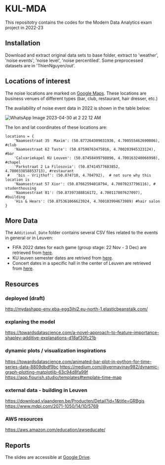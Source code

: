 # KUL-MDA
 
This repositotry contains the codes for the Modern Data Analytics exam project in 2022-23

## Installation
Download and extract original data sets to base folder, extract to 'weather', 'noise events', 'noise level', 'noise percentiled'.
Some preprocessed datasets are in 'ThienNguyen/out'.


## Locations of interest
The noise locations are marked on [Google Maps](https://www.google.com/maps/@50.8747926,4.6982166,15.56z/data=!4m3!11m2!2sqrSmW6-ORGuCUEXc9dQUMQ!3e3). These locations are business venues of different types (bar, club, restaurant, hair dresser, etc.)

The availability of noise event data in 2022 is shown in the table below:

![WhatsApp Image 2023-04-30 at 2 22 12 AM](https://user-images.githubusercontent.com/85434354/235545131-95654846-42f4-403f-b819-fdf8410cd9c0.jpeg)

The lon and lat coordinates of these locations are:
```
locations = {
    'Naamsestraat 35  Maxim': (50.877264309031936, 4.700555462690086), #club
    'Naamsestraat 62 Taste': (50.87590763475016, 4.700203945323124), #bar
    'Calvariekapel KU Leuven': (50.87458499798096, 4.700163240066998), #chapel
    'Parkstraat 2 La Filosovia': (50.87414577683852, 4.700033858853713), #restaurant
 #   'bis - Vrijthof': (50.874710, 4.704792),  # not sure why this location is
    'Naamsestraat 57 Xior': (50.87662594018794, 4.70070237796116), # studenthousing
    'Naamsestraat 81': (50.87397388816172, 4.700117807627097), #building
    'His & Hears': (50.875361066623924, 4.700103994673989) #hair salon
} 
```

## More Data
The `Additional_Date` folder contains several CSV files related to the events in general or in Leuven:
- FIFA 2022 dates for each game (group stage: 22 Nov - 3 Dec) are retrieved from [here](https://www.adda247.com/school/fifa-world-cup-2022-schedule/#:~:text=2022%20Qatar%2D%20Chart-,FIFA%20World%20Cup%202022%20Schedule%20Date,globe%20in%20its%2022nd%20edition).
- KU leuven semester dates are retrived from [here](https://www.kuleuven.be/english/about-kuleuven/calendars/2021-2022/ku-leuven-leuven-main-campus).
- Concert dates in a specific hall in the center of Leuven are retrieved from [here](https://www.hetdepot.be/overzicht-concerten-corona).

## Resources
### deployed (draft)
http://mydashapp-env.eba-egg3ihi2.eu-north-1.elasticbeanstalk.com/

### explaning the model
https://towardsdatascience.com/a-novel-approach-to-feature-importance-shapley-additive-explanations-d18af30fc21b

### dynamic plots / visualization inspirations
https://towardsdatascience.com/animated-bar-plot-in-python-for-time-series-data-8809dbdf9bc
https://medium.com/@vermavinay982/dynamic-graph-plotting-matplotlib-63c94d8fa99f
https://app.flourish.studio/templates#template-time-map

### external data - building in Leuven
https://download.vlaanderen.be/Producten/Detail?id=1&title=GRBgis
https://www.mdpi.com/2071-1050/14/10/5769 

### AWS resources
https://aws.amazon.com/education/awseducate/

## Reports
The slides are accessible at [Google Drive](https://docs.google.com/presentation/d/124BeehQEYAofHWoPmbxH-LTE-0IysYX_X7drtxZiIWg/edit).
